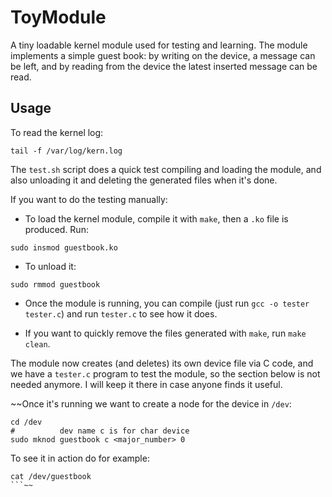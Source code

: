 # ToyModule
A tiny loadable kernel module used for testing and learning. The module implements a simple guest book: by writing on the device, a message can be left, and by reading from the device the latest inserted message can be read.

## Usage

To read the kernel log: 
```
tail -f /var/log/kern.log
```

The `test.sh` script does a quick test compiling and loading the module, and also unloading it and deleting the generated files when it's done.

If you want to do the testing manually:

- To load the kernel module, compile it with `make`, then a `.ko` file is produced. Run:
```
sudo insmod guestbook.ko
```

- To unload it:
```
sudo rmmod guestbook
```

- Once the module is running, you can compile (just run `gcc -o tester tester.c`) and run `tester.c` to see how it does.

- If you want to quickly remove the files generated with `make`, run `make clean`.

The module now creates (and deletes) its own device file via C code, and we have a `tester.c` program to test the module, so the section below is not needed anymore. I will keep it there in case anyone finds it useful.

~~Once it's running we want to create a node for the device in `/dev`:
```
cd /dev
#          dev name c is for char device
sudo mknod guestbook c <major_number> 0
```


To see it in action do for example:
```
cat /dev/guestbook
```~~

